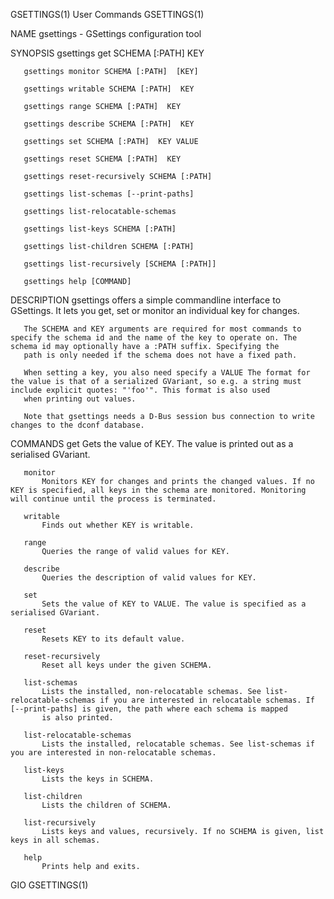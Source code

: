GSETTINGS(1)                                                                                 User Commands                                                                                GSETTINGS(1)

NAME
       gsettings - GSettings configuration tool

SYNOPSIS
       gsettings get SCHEMA [:PATH]  KEY

       gsettings monitor SCHEMA [:PATH]  [KEY]

       gsettings writable SCHEMA [:PATH]  KEY

       gsettings range SCHEMA [:PATH]  KEY

       gsettings describe SCHEMA [:PATH]  KEY

       gsettings set SCHEMA [:PATH]  KEY VALUE

       gsettings reset SCHEMA [:PATH]  KEY

       gsettings reset-recursively SCHEMA [:PATH]

       gsettings list-schemas [--print-paths]

       gsettings list-relocatable-schemas

       gsettings list-keys SCHEMA [:PATH]

       gsettings list-children SCHEMA [:PATH]

       gsettings list-recursively [SCHEMA [:PATH]]

       gsettings help [COMMAND]

DESCRIPTION
       gsettings offers a simple commandline interface to GSettings. It lets you get, set or monitor an individual key for changes.

       The SCHEMA and KEY arguments are required for most commands to specify the schema id and the name of the key to operate on. The schema id may optionally have a :PATH suffix. Specifying the
       path is only needed if the schema does not have a fixed path.

       When setting a key, you also need specify a VALUE The format for the value is that of a serialized GVariant, so e.g. a string must include explicit quotes: "'foo'". This format is also used
       when printing out values.

       Note that gsettings needs a D-Bus session bus connection to write changes to the dconf database.

COMMANDS
       get
           Gets the value of KEY. The value is printed out as a serialised GVariant.

       monitor
           Monitors KEY for changes and prints the changed values. If no KEY is specified, all keys in the schema are monitored. Monitoring will continue until the process is terminated.

       writable
           Finds out whether KEY is writable.

       range
           Queries the range of valid values for KEY.

       describe
           Queries the description of valid values for KEY.

       set
           Sets the value of KEY to VALUE. The value is specified as a serialised GVariant.

       reset
           Resets KEY to its default value.

       reset-recursively
           Reset all keys under the given SCHEMA.

       list-schemas
           Lists the installed, non-relocatable schemas. See list-relocatable-schemas if you are interested in relocatable schemas. If [--print-paths] is given, the path where each schema is mapped
           is also printed.

       list-relocatable-schemas
           Lists the installed, relocatable schemas. See list-schemas if you are interested in non-relocatable schemas.

       list-keys
           Lists the keys in SCHEMA.

       list-children
           Lists the children of SCHEMA.

       list-recursively
           Lists keys and values, recursively. If no SCHEMA is given, list keys in all schemas.

       help
           Prints help and exits.

GIO                                                                                                                                                                                       GSETTINGS(1)
